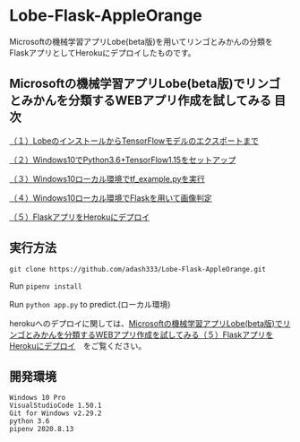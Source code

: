 # Lobe-Flask-AppleOrange

Microsoftの機械学習アプリLobe(beta版)を用いてリンゴとみかんの分類をFlaskアプリとしてHerokuにデプロイしたものです。

## Microsoftの機械学習アプリLobe(beta版)でリンゴとみかんを分類するWEBアプリ作成を試してみる 目次

[（１）LobeのインストールからTensorFlowモデルのエクスポートまで](https://i-doctor.sakura.ne.jp/font/?p=44635)

[（２）Windows10でPython3.6+TensorFlow1.15をセットアップ](https://i-doctor.sakura.ne.jp/font/?p=44703)

[（３）Windows10ローカル環境でtf_example.pyを実行](https://i-doctor.sakura.ne.jp/font/?p=44808)

[（４）Windows10ローカル環境でFlaskを用いて画像判定](https://i-doctor.sakura.ne.jp/font/?p=44883)

[（５）FlaskアプリをHerokuにデプロイ](https://i-doctor.sakura.ne.jp/font/?p=44947)

## 実行方法

`git clone https://github.com/adash333/Lobe-Flask-AppleOrange.git`

Run `pipenv install`

Run `python app.py` to predict.(ローカル環境)

herokuへのデプロイに関しては、[Microsoftの機械学習アプリLobe(beta版)でリンゴとみかんを分類するWEBアプリ作成を試してみる（５）FlaskアプリをHerokuにデプロイ](https://i-doctor.sakura.ne.jp/font/?p=44947)　をご覧ください。


## 開発環境

```
Windows 10 Pro
VisualStudioCode 1.50.1
Git for Windows v2.29.2
python 3.6
pipenv 2020.8.13
```
